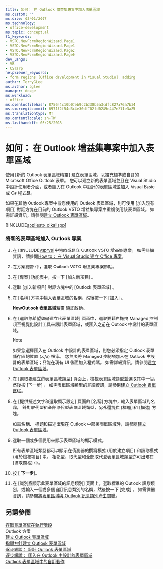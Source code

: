 ```yaml
---
title: 如何： 在 Outlook 增益集專案中加入表單區域
ms.custom: ''
ms.date: 02/02/2017
ms.technology:
- office-development
ms.topic: conceptual
f1_keywords:
- VSTO.NewFormRegionWizard.Page1
- VSTO.NewFormRegionWizard.Page3
- VSTO.NewFormRegionWizard.Page2
- VSTO.NewFormRegionWizard.Page0
dev_langs:
- VB
- CSharp
helpviewer_keywords:
- form regions [Office development in Visual Studio], adding
author: TerryGLee
ms.author: tglee
manager: douge
ms.workload:
- office
ms.openlocfilehash: 875644c10b07eb9c2b338b5a3cdfc827a76a7b34
ms.sourcegitcommit: 697162f54d3c4e30df702fd0289e447e211e3a85
ms.translationtype: MT
ms.contentlocale: zh-TW
ms.lasthandoff: 05/25/2018
---
```

# <a name="how-to-add-a-form-region-to-an-outlook-add-in-project"></a>如何： 在 Outlook 增益集專案中加入表單區域
  使用 [新的 Outlook 表單區域精靈]  建立表單區域，以擴充標準或自訂的 Microsoft Office Outlook 表單。 您可以建立新的表單區域並且在 Visual Studio 中設計使用者介面，或者匯入在 Outlook 中設計的表單區域並加入 Visual Basic 或 C# 程式碼。  
  
 如果在其他 Outlook 專案中有您使用的 Outlook 表單區域，則可使用 [加入現有項目]  對話方塊在目前的 Outlook VSTO 增益集專案中重複使用該表單區域。 如需詳細資訊，請參閱[建立 Outlook 表單區域](../vsto/creating-outlook-form-regions.md)。  
  
 [!INCLUDE[appliesto_olkallapp](../vsto/includes/appliesto-olkallapp-md.md)]  
  
### <a name="to-add-a-new-form-region-to-an-outlook-project"></a>將新的表單區域加入 Outlook 專案  
  
1.  在 [!INCLUDE[vsprvs](../sharepoint/includes/vsprvs-md.md)]中開啟或建立 Outlook VSTO 增益集專案。 如需詳細資訊，請參閱[How to： 在 Visual Studio 建立 Office 專案](../vsto/how-to-create-office-projects-in-visual-studio.md)。  
  
2.  在方案總管 中，選取 Outlook VSTO 增益集專案節點。  
  
3.  在 [專案]  功能表中，按一下 [加入新項目] 。  
  
4.  選取 [加入新項目]  對話方塊中的 [Outlook 表單區域] 。  
  
5.  在 [名稱]  方塊中輸入表單區域的名稱，然後按一下 [加入] 。  
  
     **NewOutlook 表單區域**精靈 隨即啟動。  
  
6.  在 [選取您希望如何建立此表單區域]  頁面中，選取要藉由拖曳 Managed 控制項至視覺化設計工具來設計表單區域，或匯入之前在 Outlook 中設計的表單區域。  
  
    > [!NOTE]  
    >  如果您選擇匯入在 Outlook 中設計的表單區域，則您必須指定 Outlook 表單儲存區的位置 (*.ofs*) 檔案。 您無法將 Managed 控制項加入在 Outlook 中設計的表單區域；只能在現有 UI 後面加入程式碼。 如需詳細資訊，請參閱[建立 Outlook 表單區域](../vsto/creating-outlook-form-regions.md)。  
  
7.  在 [選取要建立的表單區域類型]  頁面上，檢視表單區域類型並選取其中一個，然後按 [下一步] 。 如需表單區域類型的詳細資訊，請參閱[建立 Outlook 表單區域](../vsto/creating-outlook-form-regions.md)。  
  
8.  在 [提供描述文字和選取顯示設定]  頁面的 [名稱]  方塊中，輸入表單區域的名稱。 針對取代型和全部取代型表單區域類型，另外還提供 [標題]  和 [描述]  方塊。  
  
     如需名稱、 標題和描述出現在 Outlook 中部署表單區域時，請參閱[建立 Outlook 表單區域](../vsto/creating-outlook-form-regions.md)。  
  
9. 選取一個或多個要用來顯示表單區域的顯示模式。  
  
     所有表單區域類型都可以顯示在偵測器的撰寫模式 (用於建立項目) 和讀取模式 (用於檢視項目) 中。 相鄰型、取代型和全部取代型表單區域類型亦可出現在 [讀取窗格] 中。  
  
10. 按 [ **下一步**]。  
  
11. 在 [識別將顯示此表單區域的訊息類別]  頁面上，選取標準的 Outlook 訊息類別，或輸入一個或多個自訂訊息類別的名稱，然後按一下 [完成] 。 如需詳細資訊，請參閱[將表單區域與 Outlook 訊息類別產生關聯](../vsto/associating-a-form-region-with-an-outlook-message-class.md)。  
  
## <a name="see-also"></a>另請參閱  
 [存取表單區域在執行階段](../vsto/accessing-a-form-region-at-run-time.md)   
 [Outlook 方案](../vsto/outlook-solutions.md)   
 [建立 Outlook 表單區域](../vsto/creating-outlook-form-regions.md)   
 [指導方針建立 Outlook 表單區域](../vsto/guidelines-for-creating-outlook-form-regions.md)   
 [逐步解說： 設計 Outlook 表單區域](../vsto/walkthrough-designing-an-outlook-form-region.md)   
 [逐步解說： 匯入在 Outlook 中設計的表單區域](../vsto/walkthrough-importing-a-form-region-that-is-designed-in-outlook.md)   
 [Outlook 表單區域中的自訂動作](../vsto/custom-actions-in-outlook-form-regions.md)  
  